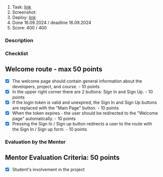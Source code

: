 1. Task: [link](https://github.com/rolling-scopes-school/tasks/blob/master/react/modules/tasks/final.md)
2. Screenshot:
3. Deploy: [link](https://github.com/)
4. Done 16.09.2024 / deadline 16.09.2024
5. Score: 400 / 400

### Description

### Checklist

## Welcome route - max 50 points

- [x] The welcome page should contain general information about the developers, project, and course. - 10 points
- [x] In the upper right corner there are 2 buttons: Sign In and Sign Up. - 10 points
- [x] If the login token is valid and unexpired, the Sign In and Sign Up buttons are replaced with the "Main Page" button. - 10 points
- [x] When the token expires - the user should be redirected to the "Welcome page" automatically. - 10 points
- [x] Pressing the Sign In / Sign up button redirects a user to the route with the Sign In / Sign up form. - 10 points

### Evaluation by the Mentor

## Mentor Evaluation Criteria: 50 points

- [x] Student's involvement in the project
